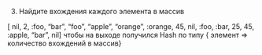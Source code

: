 3) Найдите вхождения каждого элемента в массив

[ nil, 2, :foo, “bar”, “foo”, “apple”, “orange”, :orange, 45, nil,
:foo, :bar, 25, 45, :apple, “bar”, nil]
чтобы на выходе получился Hash по типу { элемент => количество вхождений в
массив}
